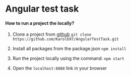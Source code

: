 # Angular test task

#### How to run a project the locally?

1. Clone a project from [github](https://github.com/Karolb97/AngularTestTask.git)
   `git clone https://github.com/Karolb97/AngularTestTask.git`

2. Install all packages from the package.json
   `npm install`

3. Run the project locally using the command:
   `npm start`

4. Open the `localhost:8080` link in your browser

